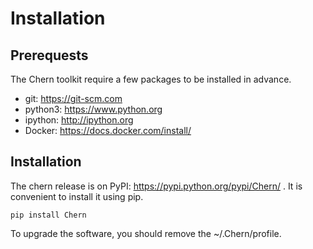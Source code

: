 # Installation
## Prerequests
The Chern toolkit require a few packages to be installed in advance.
+ git: https://git-scm.com
+ python3: https://www.python.org
+ ipython: http://ipython.org
+ Docker: https://docs.docker.com/install/

## Installation
The chern release is on PyPI: https://pypi.python.org/pypi/Chern/ .
It is convenient to install it using pip.
```
pip install Chern
```
To upgrade the software, you should remove the ~/.Chern/profile.
